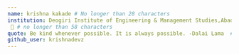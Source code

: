 ```yaml
---
name: krishna kakade # No longer than 28 characters
institution: Deogiri Institute of Engineering & Management Studies,Abad
 🚩 # no longer than 58 characters
quote: Be kind whenever possible. It is always possible. -Dalai Lama  # no longer than 100 characters, avoid using quotes(") to guarantee the format remains the same.
github_user: krishnadevz
---
```

